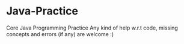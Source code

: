 # Java-Practice
Core Java Programming Practice
Any kind of help w.r.t code, missing concepts and errors (if any) are welcome :)

